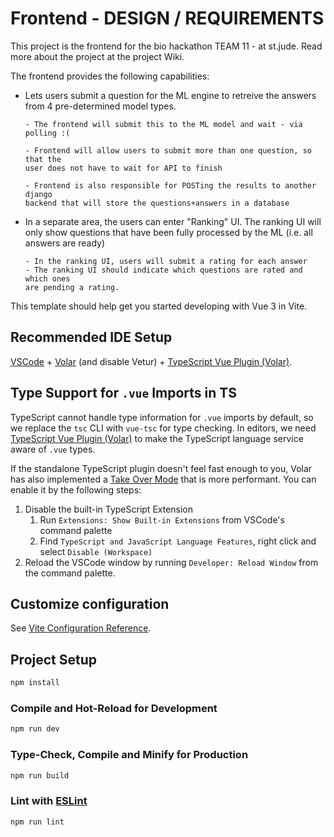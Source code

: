 # Frontend - DESIGN / REQUIREMENTS

This project is the frontend for the bio hackathon TEAM 11 - at st.jude. Read
more about the project at the project Wiki.

The frontend provides the following capabilities:

- Lets users submit a question for the ML engine to retreive the answers from 4
  pre-determined model types.

      - The frontend will submit this to the ML model and wait - via polling :(

      - Frontend will allow users to submit more than one question, so that the
      user does not have to wait for API to finish

      - Frontend is also responsible for POSTing the results to another django
      backend that will store the questions+answers in a database

- In a separate area, the users can enter "Ranking" UI. The ranking UI will only
  show questions that have been fully processed by the ML (i.e. all answers are
  ready)

      - In the ranking UI, users will submit a rating for each answer
      - The ranking UI should indicate which questions are rated and which ones
      are pending a rating.

This template should help get you started developing with Vue 3 in Vite.

## Recommended IDE Setup

[VSCode](https://code.visualstudio.com/) + [Volar](https://marketplace.visualstudio.com/items?itemName=Vue.volar) (and disable Vetur) + [TypeScript Vue Plugin (Volar)](https://marketplace.visualstudio.com/items?itemName=Vue.vscode-typescript-vue-plugin).

## Type Support for `.vue` Imports in TS

TypeScript cannot handle type information for `.vue` imports by default, so we replace the `tsc` CLI with `vue-tsc` for type checking. In editors, we need [TypeScript Vue Plugin (Volar)](https://marketplace.visualstudio.com/items?itemName=Vue.vscode-typescript-vue-plugin) to make the TypeScript language service aware of `.vue` types.

If the standalone TypeScript plugin doesn't feel fast enough to you, Volar has also implemented a [Take Over Mode](https://github.com/johnsoncodehk/volar/discussions/471#discussioncomment-1361669) that is more performant. You can enable it by the following steps:

1. Disable the built-in TypeScript Extension
   1. Run `Extensions: Show Built-in Extensions` from VSCode's command palette
   2. Find `TypeScript and JavaScript Language Features`, right click and select `Disable (Workspace)`
2. Reload the VSCode window by running `Developer: Reload Window` from the command palette.

## Customize configuration

See [Vite Configuration Reference](https://vitejs.dev/config/).

## Project Setup

```sh
npm install
```

### Compile and Hot-Reload for Development

```sh
npm run dev
```

### Type-Check, Compile and Minify for Production

```sh
npm run build
```

### Lint with [ESLint](https://eslint.org/)

```sh
npm run lint
```
